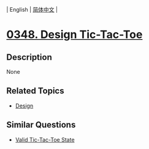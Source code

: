 
| English | [简体中文](README.md) |
# [0348. Design Tic-Tac-Toe](https://leetcode-cn.com/problems/design-tic-tac-toe/)
## Description
None
## Related Topics
- [Design](https://leetcode-cn.com/tag/design)
## Similar Questions
- [Valid Tic-Tac-Toe State](../valid-tic-tac-toe-state/README_EN.md)
